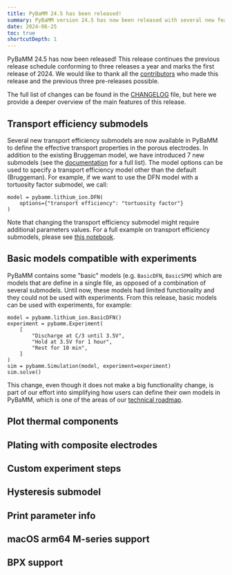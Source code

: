 ```yaml
---
title: PyBaMM 24.5 has been released!
summary: PyBaMM version 24.5 has now been released with several new features and improvements.
date: 2024-06-25
toc: true
shortcutDepth: 1
---
```


PyBaMM 24.5 has now been released! This release continues the previous release schedule conforming to three releases a year and marks the first release of 2024. We would like to thank all the [contributors](https://pybamm.org/teams/) who made this release and the previous three pre-releases possible.

The full list of changes can be found in the [CHANGELOG](https://pybamm.org/changelog/) file, but here we provide a deeper overview of the main features of this release.

## Transport efficiency submodels

Several new transport efficiency submodels are now available in PyBaMM to define the effective transport properties in the porous electrodes. In addition to the existing Bruggeman model, we have introduced 7 new submodels (see the [documentation](https://docs.pybamm.org/en/latest/source/api/models/submodels/transport_efficiency/index.html) for a full list). The model options can be used to specify a transport efficiency model other than the default (Bruggeman). For example, if we want to use the DFN model with a tortuosity factor submodel, we call:

```python3
model = pybamm.lithium_ion.DFN(
    options={"transport efficiency": "tortuosity factor"}
)
```

Note that changing the transport efficiency submodel might require additional parameters values. For a full example on transport efficiency submodels, please see [this notebook](https://docs.pybamm.org/en/latest/source/examples/notebooks/models/tortuosity_models.html).

## Basic models compatible with experiments

PyBaMM contains some "basic" models (e.g. `BasicDFN`, `BasicSPM`) which are models that are define in a single file, as opposed of a combination of several submodels. Until now, these models had limited functionality and they could not be used with experiments. From this release, basic models can be used with experiments, for example:

```python3
model = pybamm.lithium_ion.BasicDFN()
experiment = pybamm.Experiment(
    [
        "Discharge at C/3 until 3.5V",
        "Hold at 3.5V for 1 hour",
        "Rest for 10 min",
    ]
)
sim = pybamm.Simulation(model, experiment=experiment)
sim.solve()
```

This change, even though it does not make a big functionality change, is part of our effort into simplifying how users can define their own models in PyBaMM, which is one of the areas of our [technical roadmap](https://github.com/pybamm-team/PyBaMM/issues/3908).

## Plot thermal components
## Plating with composite electrodes
## Custom experiment steps
## Hysteresis submodel
## Print parameter info
## macOS arm64 M-series support
## BPX support